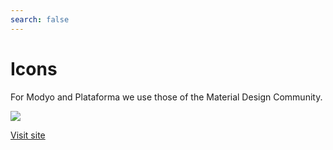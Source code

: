 ```yaml
---
search: false
---
```


# Icons

For Modyo and Plataforma we use those of the Material Design Community.

<img src="https://cloud.modyocdn.com/uploads/23b0533d-7127-4ccd-9b95-1c768428935d/original/icons.svg" style="margin-left: 0;" />

[Visit site](https://materialdesignicons.com/)
